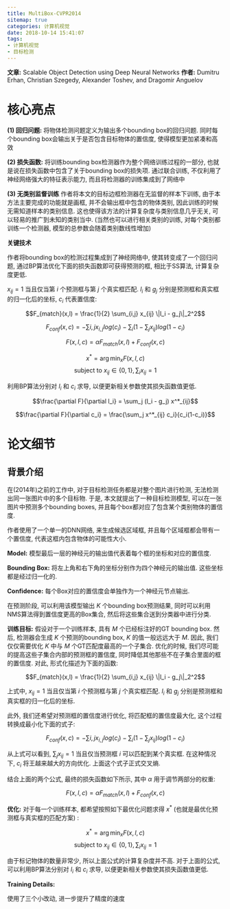 ```yaml
---
title: MultiBox-CVPR2014
sitemap: true
categories: 计算机视觉
date: 2018-10-14 15:41:07
tags:
- 计算机视觉
- 目标检测
---
```


**文章:** Scalable Object Detection using Deep Neural Networks
**作者:** Dumitru Erhan, Christian Szegedy, Alexander Toshev, and Dragomir Anguelov

# 核心亮点

**(1) 回归问题:**
将物体检测问题定义为输出多个bounding box的回归问题. 同时每个bounding box会输出关于是否包含目标物体的置信度, 使得模型更加紧凑和高效

**(2) 损失函数:**
将训练bounding box检测器作为整个网络训练过程的一部分, 也就是说在损失函数中包含了关于bounding box的损失项. 通过联合训练, 不仅利用了神经网络强大的特征表示能力, 而且将检测器的训练集成到了网络中

**(3) 无类别监督训练**
作者将本文的目标边框检测器在无监督的样本下训练, 由于本方法主要完成的功能就是画框, 并不会输出框中包含的物体类别, 因此训练的时候无需知道样本的类别信息. 这也使得该方法的计算复杂度与类别信息几乎无关, 可以轻易的推广到未知的类别当中. (当然也可以进行相关类别的训练, 对每个类别都训练一个检测器, 模型的总参数会随着类别数线性增加)

**关键技术**

作者将bounding box的检测过程集成到了神经网络中, 使其转变成了一个回归问题, 通过BP算法优化下面的损失函数即可获得预测的框, 相比于SS算法, 计算复杂度更低.

$x_{ij}=1$ 当且仅当第 $i$ 个预测框与第 $j$ 个真实框匹配. $l_i$ 和 $g_j$ 分别是预测框和真实框的归一化后的坐标, $c_i$ 代表置信度:

$$F_{match}(x,l) = \frac{1}{2} \sum_{i,j} x_{ij} \|l_i - g_j\|_2^2$$

$$F_{conf}(x,c) = -\sum{i,j} x_{i,j} log(c_i) - \sum_i (1 - \sum_j x_{ij}) log(1-c_i)$$

$$F(x,l,c) = \alpha F_{match}(x,l) + F_{conf}(x,c)$$

$$x^* = \arg \min_x F(x,l,c)$$
$$ \text{subject to } x_{ij} \in \{0, 1\}, \sum_i x_{ij}=1$$

利用BP算法分别对 $l_i$ 和 $c_i$ 求导, 以便更新相关参数使其损失函数值更低.

$$\frac{\partial F}{\partial l_i} = \sum_j (l_i - g_j) x^*_{ij}$$

$$\frac{\partial F}{\partial c_i} = \frac{\sum_j x^*_{ij} c_i}{c_i(1-c_i)}$$

# 论文细节

## 背景介绍

在(2014年)之前的工作中, 对于目标检测任务都是对整个图片进行检测, 无法检测出同一张图片中的多个目标物. 于是, 本文就提出了一种目标检测模型, 可以在一张图片中预测多个bounding boxes, 并且每个box都对应了包含某个类别物体的置信度.

作者使用了一个单一的DNN网络, 来生成候选区域框, 并且每个区域框都会带有一个置信度, 代表这框内包含物体的可能性大小.

**Model:** 模型最后一层的神经元的输出值代表着每个框的坐标和对应的置信度.

**Bounding Box:** 将左上角和右下角的坐标分别作为四个神经元的输出值. 这些坐标都是经过归一化的.

**Confidence:** 每个Box对应的置信度会单独作为一个神经元节点输出.

在预测阶段, 可以利用该模型输出 $K$ 个bounding box预测结果, 同时可以利用NMS算法得到置信度更高的Box集合, 然后将这些集合送到分类器中进行分类.

**训练目标:** 假设对于一个训练样本, 具有 $M$ 个已经标注好的GT bounding box. 然后, 检测器会生成 $K$ 个预测的bounding box, $K$ 的值一般远远大于 $M$. 因此, 我们仅仅需要优化 $K$ 中与 $M$ 个GT匹配度最高的一个子集合. 优化的时候, 我们尽可能的提高这些子集合内部的预测框的置信度, 同时降低其他那些不在子集合里面的框的置信度. 对此, 形式化描述为下面的函数:

$$F_{match}(x,l) = \frac{1}{2} \sum_{i,j} x_{ij} \|l_i - g_j\|_2^2$$

上式中, $x_{ij}=1$ 当且仅当第 $i$ 个预测框与第 $j$ 个真实框匹配. $l_i$ 和 $g_j$ 分别是预测框和真实框的归一化后的坐标.

此外, 我们还希望对预测框的置信度进行优化, 将匹配框的置信度最大化, 这个过程转换成最小化下面的式子:

$$F_{conf}(x,c) = -\sum{i,j} x_{i,j} log(c_i) - \sum_i (1 - \sum_j x_{ij}) log(1-c_i)$$

从上式可以看到, $\sum_j x_{ij} = 1$ 当且仅当预测框 $i$ 可以匹配到某个真实框. 在这种情况下, $c_i$ 将王越来越大的方向优化. 上面这个式子正式交叉熵.

结合上面的两个公式, 最终的损失函数如下所示, 其中 $\alpha$ 用于调节两部分的权重:

$$F(x,l,c) = \alpha F_{match}(x,l) + F_{conf}(x,c)$$

**优化:** 对于每一个训练样本, 都希望按照如下最优化问题求得 $x^*$ (也就是最优化预测框与真实框的匹配方案) :

$$x^* = \arg \min_x F(x,l,c)$$
$$ \text{subject to } x_{ij} \in \{0, 1\}, \sum_i x_{ij}=1$$

由于标记物体的数量非常少, 所以上面公式的计算复杂度并不高. 对于上面的公式, 可以利用BP算法分别对 $l_i$ 和 $c_i$ 求导, 以便更新相关参数使其损失函数值更低.

**Training Details:**

使用了三个小改动, 进一步提升了精度的速度
